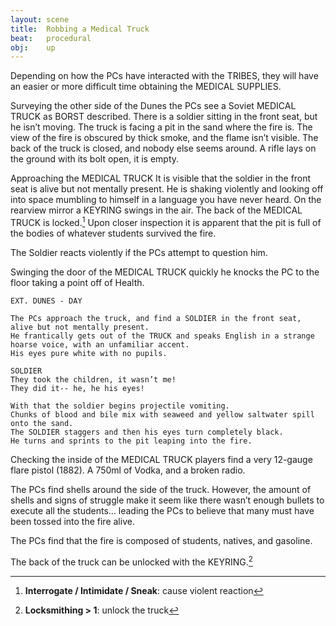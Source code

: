 ```yaml
---
layout: scene
title:  Robbing a Medical Truck
beat:   procedural
obj:    up
---
```



Depending on how the PCs have interacted with the TRIBES,
they will have an easier or more difficult time obtaining the MEDICAL SUPPLIES.

Surveying the other side of the Dunes the PCs see a Soviet MEDICAL TRUCK as BORST described.
There is a soldier sitting in the front seat, but he isn’t moving.
The truck is facing a pit in the sand where the fire is.
The view of the fire is obscured by thick smoke, and the flame isn’t visible.
The back of the truck is closed, and nobody else seems around.
A rifle lays on the ground with its bolt open, it is empty.

Approaching the MEDICAL TRUCK It is visible that the soldier in the front seat is alive but not mentally present.
He is shaking violently and looking off into space mumbling to himself in a language you have never heard.
On the rearview mirror a KEYRING swings in the air.
The back of the MEDICAL TRUCK is locked.[^1]
Upon closer inspection it is apparent that the pit is full of the bodies of whatever students survived the fire.

The Soldier reacts violently if the PCs attempt to question him.

Swinging the door of the MEDICAL TRUCK quickly he knocks the PC to the floor taking a point off of Health.


~~~
EXT. DUNES - DAY

The PCs approach the truck, and find a SOLDIER in the front seat, alive but not mentally present.
He frantically gets out of the TRUCK and speaks English in a strange hoarse voice, with an unfamiliar accent.
His eyes pure white with no pupils.

SOLDIER
They took the children, it wasn’t me!
They did it-- he, he his eyes!

With that the soldier begins projectile vomiting.
Chunks of blood and bile mix with seaweed and yellow saltwater spill onto the sand.
The SOLDIER staggers and then his eyes turn completely black.
He turns and sprints to the pit leaping into the fire.
~~~


Checking the inside of the MEDICAL TRUCK players find a very 12-gauge flare pistol (1882). A 750ml of Vodka, and a broken radio.

The PCs find shells around the side of the truck.
However, the amount of shells and signs of struggle make it seem like there wasn’t enough bullets to execute all the students...
leading the PCs to believe that many must have been tossed into the fire alive.

The PCs find that the fire is composed of students, natives, and gasoline.

The back of the truck can be unlocked with the KEYRING.[^0]


[^0]: **Locksmithing > 1**: unlock the truck
[^1]: **Interrogate / Intimidate / Sneak**: cause violent reaction
[^2]: **Evidence Collection > 1**: determine that execution occured before they were thrown
[^3]: **Forensics**: learn about fire, **Health -1**





















